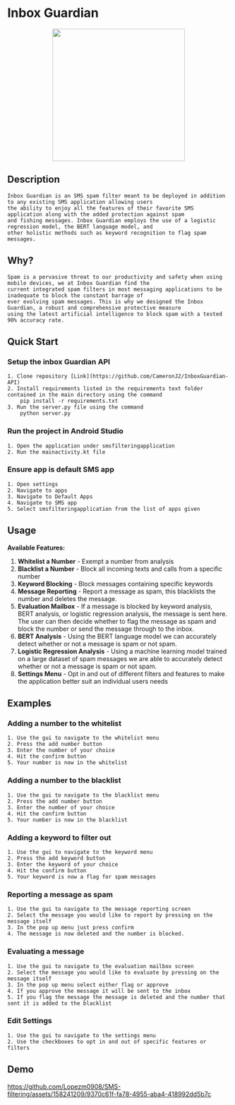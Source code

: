 # Inbox Guardian

<div align="center">
          <img src = "https://github.com/Lopezm0908/SMS-filtering/assets/158241209/37b663ed-8a21-495c-a308-d81725945f6b"
	width = "300"
	height = "300" />
</div>

## Description 
	Inbox Guardian is an SMS spam filter meant to be deployed in addition to any existing SMS application allowing users 
	the ability to enjoy all the features of their favorite SMS application along with the added protection against spam 
	and fishing messages. Inbox Guardian employs the use of a logistic regression model, the BERT language model, and 
	other holistic methods such as keyword recognition to flag spam messages.
	
## Why?
	Spam is a pervasive threat to our productivity and safety when using mobile devices, we at Inbox Guardian find the 
	current integrated spam filters in most messaging applications to be inadequate to block the constant barrage of 
	ever evolving spam messages. This is why we designed the Inbox Guardian, a robust and comprehensive protective measure 
	using the latest artificial intelligence to block spam with a tested 90% accuracy rate.

## Quick Start

### Setup the inbox Guardian API 
	1. Clone repository [Link](https://github.com/CameronJ2/InboxGuardian-API)
	2. Install requirements listed in the requirements text folder contained in the main directory using the command 
		pip install -r requirements.txt
	3. Run the server.py file using the command 
		python server.py
### Run the project in Android Studio
	1. Open the application under smsfilteringapplication 
	2. Run the mainactivity.kt file
### Ensure app is default SMS app 
	1. Open settings 
	2. Navigate to apps
	3. Navigate to Default Apps 
	4. Navigate to SMS app 
	5. Select smsfilteringapplication from the list of apps given 
## Usage 

**Available Features:**
1. **Whitelist a Number** - Exempt a number from analysis 
2. **Blacklist a Number** - Block all incoming texts and calls from a specific number 
3. **Keyword Blocking** - Block messages containing specific keywords 
4. **Message Reporting** - Report a message as spam, this blacklists the number and deletes the message.
5. **Evaluation Mailbox** - If a message is blocked by keyword analysis, BERT analysis, or logistic regression analysis, the message is sent here. The user can then decide whether to flag the message as spam and block the number or send the message through to the inbox.
5. **BERT Analysis** - Using the BERT language model we can accurately detect whether or not a message is spam or not spam. 
6. **Logistic Regression Analysis** - Using a machine learning model trained on a large dataset of spam messages we are able to accurately detect 	whether or not a message is spam or not spam.
7. **Settings Menu** - Opt in and out of different filters and features to make the application better suit an individual users needs
## Examples 

### Adding a number to the whitelist
	1. Use the gui to navigate to the whitelist menu
	2. Press the add number button
	3. Enter the number of your choice
	4. Hit the confirm button
	5. Your number is now in the whitelist 
### Adding a number to the blacklist
	1. Use the gui to navigate to the blacklist menu
	2. Press the add number button
	3. Enter the number of your choice
	4. Hit the confirm button
	5. Your number is now in the blacklist
### Adding a keyword to filter out
	1. Use the gui to navigate to the keyword menu
	2. Press the add keyword button
	3. Enter the keyword of your choice
	4. Hit the confirm button
	5. Your keyword is now a flag for spam messages
### Reporting a message as spam 
	1. Use the gui to navigate to the message reporting screen
	2. Select the message you would like to report by pressing on the message itself 
	3. In the pop up menu just press confirm 
	4. The message is now deleted and the number is blocked.
### Evaluating a message 
	1. Use the gui to navigate to the evaluation mailbox screen
	2. Select the message you would like to evaluate by pressing on the message itself
	3. In the pop up menu select either flag or approve 
	4. If you approve the message it will be sent to the inbox
	5. If you flag the message the message is deleted and the number that sent it is added to the blacklist
### Edit Settings 
	1. Use the gui to navigate to the settings menu 
	2. Use the checkboxes to opt in and out of specific features or filters 
## Demo

https://github.com/Lopezm0908/SMS-filtering/assets/158241209/9370c61f-fa78-4955-aba4-418992dd5b7c


